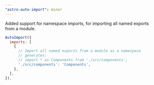 ```yaml
---
"astro-auto-import": minor
---
```


Added support for namespace imports, for importing all named exports from a module.

```js
AutoImport({
  imports: [
    {
      // Import all named exports from a module as a namespace
      // generates:
      // import * as Components from './src/components';
      './src/components': 'Components',
    },
  ],
}),
```
